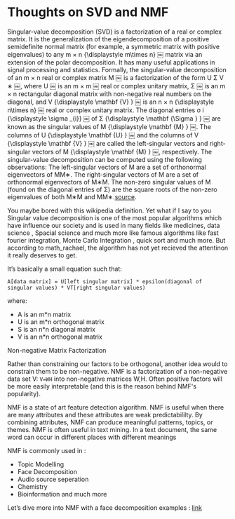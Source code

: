 
# Thoughts on SVD and NMF

Singular-value decomposition (SVD) is a factorization of a real or complex matrix. It is the generalization of the eigendecomposition of a positive semidefinite normal matrix (for example, a symmetric matrix with positive eigenvalues) to any m × n {\displaystyle m\times n} ￼ matrix via an extension of the polar decomposition. It has many useful applications in signal processing and statistics. 
Formally, the singular-value decomposition of an m × n real or complex matrix M ￼ is a factorization of the form U Σ V ∗ ￼, where U  ￼ is an m × m ￼ real or complex unitary matrix, Σ  ￼ is an m × n rectangular diagonal matrix with non-negative real numbers on the diagonal, and V {\displaystyle \mathbf {V} } ￼ is an n × n {\displaystyle n\times n} ￼ real or complex unitary matrix. The diagonal entries σ i {\displaystyle \sigma _{i}} ￼ of Σ {\displaystyle \mathbf {\Sigma } } ￼ are known as the singular values of M {\displaystyle \mathbf {M} } ￼. The columns of U {\displaystyle \mathbf {U} } ￼ and the columns of V {\displaystyle \mathbf {V} } ￼ are called the left-singular vectors and right-singular vectors of M {\displaystyle \mathbf {M} } ￼, respectively. 
The singular-value decomposition can be computed using the following observations: 
The left-singular vectors of M are a set of orthonormal eigenvectors of MM∗.
The right-singular vectors of M are a set of orthonormal eigenvectors of M∗M.
The non-zero singular values of M (found on the diagonal entries of Σ) are the square roots of the non-zero eigenvalues of both M∗M and MM∗.[source](https://en.wikipedia.org/wiki/Singular_value_decomposition).

You maybe bored with this wikipedia definition. Yet what if I say to you Singular value decomposition is one of the most popular algorithms which have influence our society and is used in many fields like medicines, data science , Spacial science and much more like famous algorithms like fast fourier integration, Monte Carlo Integration , quick sort and much more. But according to math_rachael, the algorithm has not yet recieved the attentinon it really deserves to get.

It’s basically a small equation such that:

```
A[data matrix] = U[left singular matrix] * epsilon(diagonal of singular values) * VT[right singular values)
```

where:
-  A is an m*n matrix
- U is an m*n orthogonal matrix
- S is an n*n diagonal matrix
- V is an n*n orthogonal matrix


Non-negative Matrix Factorization

Rather than constraining our factors to be orthogonal, another idea would to constrain them to be non-negative. NMF is a factorization of a non-negative data set V: 
` V=WH `
into non-negative matrices W,H. Often positive factors will be more easily interpretable (and this is the reason behind NMF's popularity).

NMF is a state of art feature detection algorithm. NMF is useful when there are many attributes and these attributes are weak predictabililty. By combining attributes, NMF can produce meaningful patterns, topics, or themes.
NMF is often useful in text mining. In a text document, the same word can occur in different places with different meanings

NMF is commonly used in :
- Topic Modelling
- Face Decomposition 
- Audio source seperation
- Chemistry
- Bioinformation and much more

Let’s dive more into NMF with a face decomposition examples :
[link](https://colab.research.google.com/drive/1zADljq6LatKmORAyo1sQaTRJTuucSeFx#scrollTo=JJjEVd_BvRRn)
